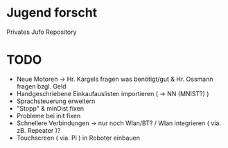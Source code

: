 # Jugend forscht
Privates Jufo Repository <br>

# TODO
 - Neue Motoren -> Hr. Kargels fragen was benötigt/gut & Hr. Ossmann fragen bzgl. Geld
 - Handgeschriebene Einkaufauslisten importieren ( -> NN (MNIST?) )
 - Sprachsteuerung erweitern
 - "Stopp" & minDist fixen
 - Probleme bei init fixen
 - Schnellere Verbindungen -> nur noch Wlan/BT? / Wlan integrieren ( via. zB. Repeater )?
 - Touchscreen ( via. Pi ) in Roboter einbauen